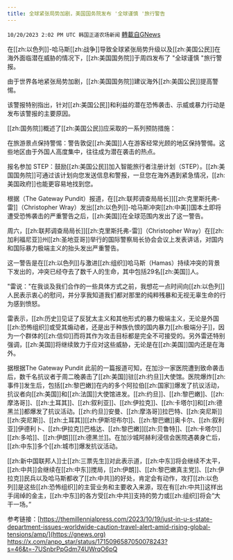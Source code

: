 ```yaml
---
title: 全球紧张局势加剧，美国国务院发布 '全球谨慎 '旅行警告
---
```

`10/20/2023 2:02 PM UTC 韩国正道农场新闻` [轉載自GNews](https://gnews.org/articles/1859708)

 
在[[zh:以色列]]-哈马斯[[zh:战争]]导致全球紧张局势升级以及[[zh:美国公民]]在海外面临潜在威胁的情况下，[[zh:美国国务院]]于周四发布了 "全球谨慎 "旅行警报。

  

由于世界各地紧张局势加剧，[[zh:美国国务院]]建议海外[[zh:美国公民]]提高警惕。

  

该警报特别指出，针对[[zh:美国公民]]和利益的潜在恐怖袭击、示威或暴力行动是发布该警报的主要原因。

  

[[zh:国务院]]概述了[[zh:美国公民]]应采取的一系列预防措施：

  

在旅游景点保持警惕：警告敦促[[zh:美国]]人在游客经常光顾的地区保持警惕。这些地区由于外国人高度集中，往往成为潜在袭击的热点。

报名参加 STEP：鼓励[[zh:美国公民]]加入智能旅行者注册计划（STEP）。[[zh:美国国务院]]可通过该计划向您发送信息和警报，一旦您在海外遇到紧急情况，[[zh:美国政府]]也能更容易地找到您。

  

根据（The Gateway Pundit）报道，在[[zh:联邦调查局局长]][[zh:克里斯托弗-雷]]（Christopher Wray）发出[[zh:以色列]]-哈马斯冲突[[zh:中美]]国本土即将遭受恐怖袭击的严重警告之后，[[zh:美国]]在全球范围内发出了这一警告。

  

周六，[[zh:联邦调查局局长]][[zh:克里斯托弗-雷]]（Christopher Wray）在[[zh:加利福尼亚]]州[[zh:圣地亚哥]]举行的国际警察局长协会会议上发表讲话，对国内和国际暴力极端主义的抬头发出严重警告。

  

这一警告是在[[zh:以色列]]与激进[[zh:组织]]哈马斯（Hamas）持续冲突的背景下发出的，冲突已经夺去了数千人的生命，其中包括29名[[zh:美国]]人。

  

"雷说："在我谈及我们合作的一些具体方式之前，我想花一点时间向[[zh:以色列]]人民表示衷心的慰问，并分享我知道我们都对那里的纯粹残暴和无视无辜生命的行为感到愤怒。

  

雷表示，[[zh:历史]]见证了反犹太主义和其他形式的暴力极端主义，无论是外国[[zh:恐怖组织]]或受其煽动者，还是出于种族仇恨的国内暴力[[zh:极端分子]]，因为一个群体的[[zh:信仰]]而将其作为攻击目标都是完全不可接受的。另外雷还特别强调，[[zh:美国]]将继续致力于应对这些威胁，无论是在[[zh:美国]]国内还是在海外。

  

  

据根据The Gateway Pundit 此前的一篇报道可知，在加沙一家医院遭到致命袭击后，数千名抗议者于周二晚袭击了[[zh:美国]]驻[[zh:约旦]]大使馆。医院爆炸[[zh:事件]]发生后，包括[[zh:黎巴嫩]]在内的多个阿拉伯[[zh:国家]]爆发了抗议活动，抗议者向[[zh:美国]]和[[zh:法国]]大使馆进发。[[zh:约旦]]、[[zh:黎巴嫩]]、[[zh:摩洛哥]]、[[zh:土耳其]]、[[zh:叙利亚]]、[[zh:伊拉克]]、[[zh:卡塔尔]]和[[zh:德黑兰]]都爆发了抗议活动。[[zh:约旦]]安曼、[[zh:摩洛哥]]拉巴特、[[zh:突尼斯]][[zh:突尼斯]]、[[zh:土耳其]][[zh:伊斯坦布尔]]、[[zh:黎巴嫩]]奥卡尔、[[zh:叙利亚]]伊德利卜、[[zh:伊拉克]]巴格达、[[zh:黎巴嫩]][[zh:贝鲁特]]、[[zh:卡塔尔]][[zh:多哈]]、[[zh:伊朗]][[zh:德黑兰]]。在加沙城阿赫利浸信会医院遇袭身亡后，[[zh:中东]]多个[[zh:城市]]爆发抗议活动。

  

[[zh:新中国联邦人]]士[[zh:三票先生]]对此表示道，[[zh:中东]]将会继续不太平，[[zh:中共]]会继续在[[zh:中东]]搅局，[[zh:伊朗]]、[[zh:黎巴嫩真主党]]、[[zh:伊拉克]]民兵以及哈马斯都收了[[zh:中共]]的好处，肯定会有动作，攻打[[zh:以色列]]是这些[[zh:恐怖组织]]的主营业务和主要收入来源，现在有[[zh:中共]]这样出手阔绰的金主，[[zh:中东]]的各方受[[zh:中共]]支持的势力或[[zh:组织]]将会“大干一场。”

参考链接：[https://themillennialpress.com/2023/10/19/just-in-u-s-state-department-issues-worldwide-caution-travel-alert-amid-rising-global-tensions/amp/](https://gnews.org)
                  https://x.com/anpo_star/status/1715096587050078243?s=46&t=-7USnbrPpGdm74UWrqO6pQ
